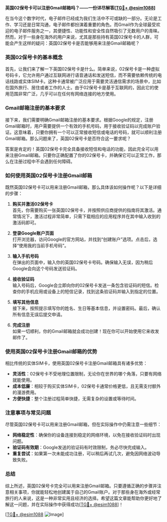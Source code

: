 **英国02保号卡可以注册Gmail邮箱吗？——一份详尽解答[[TG💪+ @esim1088](https://t.me/s/esim1088)]**

在当今这个数字时代，电子邮件已经成为我们生活中不可或缺的一部分。无论是工作、学习还是日常沟通，电子邮件都扮演着重要的角色。而Gmail作为全球最受欢迎的电子邮件服务之一，其便捷性、功能性和安全性自然吸引了无数用户的青睐。然而，对于一些身在海外的用户来说，尤其是那些持有英国02保号卡的人群，可能会产生这样的疑问：英国02保号卡是否能够用来注册Gmail邮箱呢？

### 英国02保号卡的基本概念

首先，让我们来了解一下英国02保号卡是什么。简单来说，02保号卡是一种虚拟号码卡，它允许用户通过互联网进行语音通话和发送短信，而不需要依赖传统的电话线路或实体SIM卡。这种卡通常被广泛应用于需要灵活通信需求的场景中，比如在国外旅行、居住或者工作的人士。由于02保号卡是基于互联网的，因此它的使用范围非常广泛，几乎可以在任何有网络连接的地方使用。

### Gmail邮箱注册的基本要求

接下来，我们需要明确Gmail邮箱注册的基本要求。根据Google的规定，注册Gmail邮箱时，用户需要提供一个有效的手机号码，用于接收验证码以完成账户验证。这意味着，只要你拥有一个可以正常接收短信或电话的号码，就可以顺利注册Gmail邮箱。那么问题来了，英国02保号卡是否符合这一要求呢？

答案是肯定的！英国02保号卡完全具备接收短信和电话的功能，因此完全可以用来注册Gmail邮箱。只要你正确配置了你的02保号卡，并确保它可以正常工作，那么在注册过程中不会遇到任何障碍。

### 如何使用英国02保号卡注册Gmail邮箱

既然英国02保号卡可以用来注册Gmail邮箱，那么具体该如何操作呢？以下是详细的步骤：

1. **购买并激活02保号卡**  
   首先，你需要购买一张英国02保号卡，并按照供应商提供的指南将其激活。通常情况下，激活过程非常简单，只需下载相应的应用程序并在其中输入收到的激活码即可。

2. **登录Google账户页面**  
   打开浏览器，访问Google的官方网站，并找到“创建账户”选项。点击后，选择“使用我的当前手机号码”。

3. **输入手机号码**  
   在弹出的页面中，输入你的英国02保号卡号码。确保输入无误，因为稍后Google会向这个号码发送验证码。

4. **接收验证码**  
   输入号码后，Google会立即向你的02保号卡发送一条包含验证码的短信。检查你的手机应用或设备上的短信记录，找到这条验证码并输入到指定的位置。

5. **填写其他信息**  
   接下来，按照提示填写你的姓名、生日等基本信息，并设置密码。最后，确认所有信息无误后提交申请。

6. **完成注册**  
   如果一切顺利，你的Gmail邮箱就会成功创建！现在你可以开始使用它来收发邮件了。

### 使用英国02保号卡注册Gmail邮箱的优势

相比传统的实体SIM卡，使用英国02保号卡注册Gmail邮箱具有诸多优势：

- **灵活性**：02保号卡不受地理位置限制，无论你在世界的哪个角落，只要有网络就能使用。
- **成本低廉**：相较于购买实体SIM卡，02保号卡通常价格更低，且无需支付额外的漫游费用。
- **方便快捷**：整个注册过程简单快捷，无需复杂的设置或等待时间。

### 注意事项与常见问题

尽管英国02保号卡可以用来注册Gmail邮箱，但在实际操作中仍需注意一些细节：

- **网络稳定性**：确保你的设备连接到稳定的网络环境，以免在接收验证码时出现问题。
- **验证码有效期**：Google发送的验证码有时效限制，务必尽快完成输入。
- **重复尝试**：如果第一次未能成功注册，可以稍后再试几次，避免因网络波动导致失败。

### 总结

综上所述，英国02保号卡完全可以用来注册Gmail邮箱。只要遵循正确的步骤并注意相关事项，你就能轻松地创建属于自己的Gmail账户。对于那些身在海外或经常旅行的人来说，这是一种非常实用且经济的选择。希望这篇文章能帮助你更好地了解这一问题，并在实际操作中获得成功[[TG💪+ @esim1088](https://t.me/s/esim1088)]！

[[TG💪+ @esim1088](https://t.me/s/esim1088) ![Image](https://i.postimg.cc/4NQfJmqS/Snipaste-2025-05-13-00-14-12.png)]